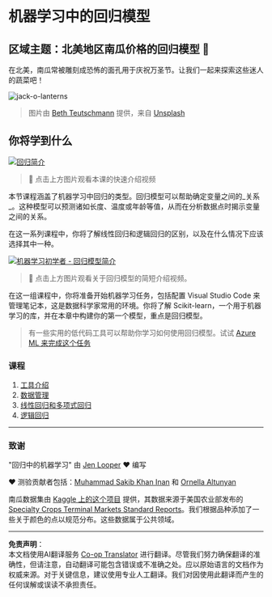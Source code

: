 <!--
CO_OP_TRANSLATOR_METADATA:
{
  "original_hash": "508582278dbb8edd2a8a80ac96ef416c",
  "translation_date": "2025-09-03T16:17:29+00:00",
  "source_file": "2-Regression/README.md",
  "language_code": "zh"
}
-->
# 机器学习中的回归模型
## 区域主题：北美地区南瓜价格的回归模型 🎃

在北美，南瓜常被雕刻成恐怖的面孔用于庆祝万圣节。让我们一起来探索这些迷人的蔬菜吧！

![jack-o-lanterns](../../../translated_images/jack-o-lanterns.181c661a9212457d7756f37219f660f1358af27554d856e5a991f16b4e15337c.zh.jpg)
> 图片由 <a href="https://unsplash.com/@teutschmann?utm_source=unsplash&utm_medium=referral&utm_content=creditCopyText">Beth Teutschmann</a> 提供，来自 <a href="https://unsplash.com/s/photos/jack-o-lanterns?utm_source=unsplash&utm_medium=referral&utm_content=creditCopyText">Unsplash</a>
  
## 你将学到什么

[![回归简介](https://img.youtube.com/vi/5QnJtDad4iQ/0.jpg)](https://youtu.be/5QnJtDad4iQ "回归简介视频 - 点击观看！")
> 🎥 点击上方图片观看本课的快速介绍视频

本节课程涵盖了机器学习中回归的类型。回归模型可以帮助确定变量之间的_关系_。这种模型可以预测诸如长度、温度或年龄等值，从而在分析数据点时揭示变量之间的关系。

在这一系列课程中，你将了解线性回归和逻辑回归的区别，以及在什么情况下应该选择其中一种。

[![机器学习初学者 - 回归模型简介](https://img.youtube.com/vi/XA3OaoW86R8/0.jpg)](https://youtu.be/XA3OaoW86R8 "机器学习初学者 - 回归模型简介")

> 🎥 点击上方图片观看关于回归模型的简短介绍视频。

在这一组课程中，你将准备开始机器学习任务，包括配置 Visual Studio Code 来管理笔记本，这是数据科学家常用的环境。你将了解 Scikit-learn，一个用于机器学习的库，并在本章中构建你的第一个模型，重点是回归模型。

> 有一些实用的低代码工具可以帮助你学习如何使用回归模型。试试 [Azure ML 来完成这个任务](https://docs.microsoft.com/learn/modules/create-regression-model-azure-machine-learning-designer/?WT.mc_id=academic-77952-leestott)

### 课程

1. [工具介绍](1-Tools/README.md)
2. [数据管理](2-Data/README.md)
3. [线性回归和多项式回归](3-Linear/README.md)
4. [逻辑回归](4-Logistic/README.md)

---
### 致谢

"回归中的机器学习" 由 [Jen Looper](https://twitter.com/jenlooper) ♥️ 编写

♥️ 测验贡献者包括：[Muhammad Sakib Khan Inan](https://twitter.com/Sakibinan) 和 [Ornella Altunyan](https://twitter.com/ornelladotcom)

南瓜数据集由 [Kaggle 上的这个项目](https://www.kaggle.com/usda/a-year-of-pumpkin-prices) 提供，其数据来源于美国农业部发布的 [Specialty Crops Terminal Markets Standard Reports](https://www.marketnews.usda.gov/mnp/fv-report-config-step1?type=termPrice)。我们根据品种添加了一些关于颜色的点以规范分布。这些数据属于公共领域。

---

**免责声明**：  
本文档使用AI翻译服务 [Co-op Translator](https://github.com/Azure/co-op-translator) 进行翻译。尽管我们努力确保翻译的准确性，但请注意，自动翻译可能包含错误或不准确之处。应以原始语言的文档作为权威来源。对于关键信息，建议使用专业人工翻译。我们对因使用此翻译而产生的任何误解或误读不承担责任。